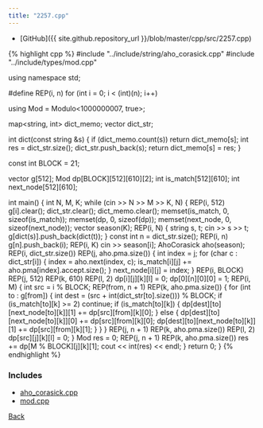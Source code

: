 ```yaml
---
title: "2257.cpp"
---
```


- [GitHub]({{ site.github.repository_url }}/blob/master/cpp/src/2257.cpp)

{% highlight cpp %}
#include "../include/string/aho_corasick.cpp"
#include "../include/types/mod.cpp"

using namespace std;

#define REP(i, n) for (int i = 0; i < (int)(n); i++)

using Mod = Modulo<1000000007, true>;

map<string, int> dict_memo;
vector<string> dict_str;

int dict(const string &s) {
  if (dict_memo.count(s)) return dict_memo[s];
  int res = dict_str.size();
  dict_str.push_back(s);
  return dict_memo[s] = res;
}

const int BLOCK = 21;

vector<int> g[512];
Mod dp[BLOCK][512][610][2];
int is_match[512][610];
int next_node[512][610];

int main() {
  int N, M, K;
  while (cin >> N >> M >> K, N) {
    REP(i, 512) g[i].clear();
    dict_str.clear();
    dict_memo.clear();
    memset(is_match, 0, sizeof(is_match));
    memset(dp, 0, sizeof(dp));
    memset(next_node, 0, sizeof(next_node));
    vector<string> season(K);
    REP(i, N) {
      string s, t;
      cin >> s >> t;
      g[dict(s)].push_back(dict(t));
    }
    const int n = dict_str.size();
    REP(i, n) g[n].push_back(i);
    REP(i, K) cin >> season[i];
    AhoCorasick<State> aho(season);
    REP(i, dict_str.size()) REP(j, aho.pma.size()) {
      int index = j;
      for (char c : dict_str[i]) {
        index = aho.next(index, c);
        is_match[i][j] += aho.pma[index].accept.size();
      }
      next_node[i][j] = index;
    }
    REP(i, BLOCK) REP(j, 512) REP(k, 610) REP(l, 2) dp[i][j][k][l] = 0;
    dp[0][n][0][0] = 1;
    REP(i, M) {
      int src = i % BLOCK;
      REP(from, n + 1) REP(k, aho.pma.size()) {
        for (int to : g[from]) {
          int dest = (src + int(dict_str[to].size())) % BLOCK;
          if (is_match[to][k] >= 2) continue;
          if (is_match[to][k]) {
            dp[dest][to][next_node[to][k]][1] += dp[src][from][k][0];
          }
          else {
            dp[dest][to][next_node[to][k]][0] += dp[src][from][k][0];
            dp[dest][to][next_node[to][k]][1] += dp[src][from][k][1];
          }
        }
      }
      REP(j, n + 1) REP(k, aho.pma.size()) REP(l, 2) dp[src][j][k][l] = 0;
    }
    Mod res = 0;
    REP(j, n + 1) REP(k, aho.pma.size()) res += dp[M % BLOCK][j][k][1];
    cout << int(res) << endl;
  }
  return 0;
}
{% endhighlight %}

### Includes

- [aho_corasick.cpp](../include/string/aho_corasick)
- [mod.cpp](../include/types/mod)

[Back](..)
